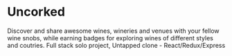 # Uncorked

Discover and share awesome wines, wineries and venues with your fellow wine snobs, while earning badges for exploring wines of different styles and coutries. 
Full stack solo project, Untapped clone - React/Redux/Express
